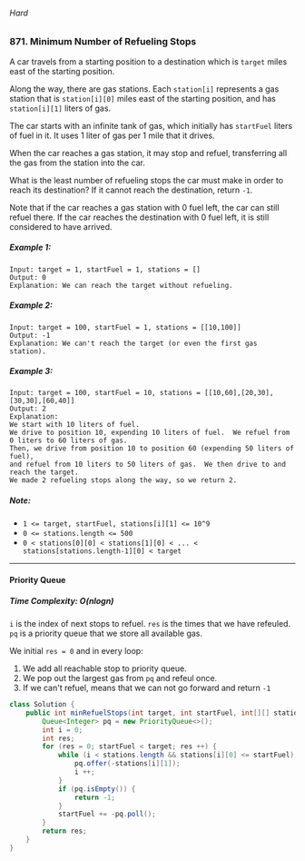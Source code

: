 ###### Hard

### 871. Minimum Number of Refueling Stops

A car travels from a starting position to a destination which is `target` miles east of the starting position.

Along the way, there are gas stations.  Each `station[i]` represents a gas station that is `station[i][0]` miles east of the starting position, and has `station[i][1]` liters of gas.

The car starts with an infinite tank of gas, which initially has `startFuel` liters of fuel in it.  It uses 1 liter of gas per 1 mile that it drives.

When the car reaches a gas station, it may stop and refuel, transferring all the gas from the station into the car.

What is the least number of refueling stops the car must make in order to reach its destination?  If it cannot reach the destination, return `-1`.

Note that if the car reaches a gas station with 0 fuel left, the car can still refuel there.  If the car reaches the destination with 0 fuel left, it is still considered to have arrived.

 

##### Example 1:
```
Input: target = 1, startFuel = 1, stations = []
Output: 0
Explanation: We can reach the target without refueling.
```
##### Example 2:
```
Input: target = 100, startFuel = 1, stations = [[10,100]]
Output: -1
Explanation: We can't reach the target (or even the first gas station).
```
##### Example 3:
```
Input: target = 100, startFuel = 10, stations = [[10,60],[20,30],[30,30],[60,40]]
Output: 2
Explanation: 
We start with 10 liters of fuel.
We drive to position 10, expending 10 liters of fuel.  We refuel from 0 liters to 60 liters of gas.
Then, we drive from position 10 to position 60 (expending 50 liters of fuel),
and refuel from 10 liters to 50 liters of gas.  We then drive to and reach the target.
We made 2 refueling stops along the way, so we return 2.
``` 

##### Note:

- `1 <= target, startFuel, stations[i][1] <= 10^9`
- `0 <= stations.length <= 500`
- `0 < stations[0][0] < stations[1][0] < ... < stations[stations.length-1][0] < target`

***

#### Priority Queue
##### Time Complexity: O(nlogn)

`i` is the index of next stops to refuel.
`res` is the times that we have refeuled.
`pq` is a priority queue that we store all available gas.

We initial `res = 0` and in every loop:

1. We add all reachable stop to priority queue.
2. We pop out the largest gas from `pq` and refeul once.
3. If we can't refuel, means that we can not go forward and return `-1`

```java
class Solution {
    public int minRefuelStops(int target, int startFuel, int[][] stations) {
        Queue<Integer> pq = new PriorityQueue<>();
        int i = 0;
        int res;
        for (res = 0; startFuel < target; res ++) {
            while (i < stations.length && stations[i][0] <= startFuel) {
                pq.offer(-stations[i][1]);
                i ++;
            }
            if (pq.isEmpty()) {
                return -1;
            }
            startFuel += -pq.poll();
        }
        return res;
    }
}
```
